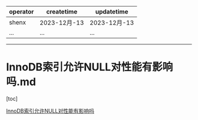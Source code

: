 | operator | createtime | updatetime |
| ---- | ---- | ---- |
| shenx | 2023-12月-13 | 2023-12月-13  |
| ... | ... | ... |
---
# InnoDB索引允许NULL对性能有影响吗.md

[toc]

[InnoDB索引允许NULL对性能有影响吗](https://cubox.pro/my/card?id=7134550518449310578)